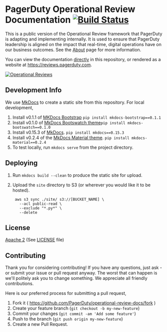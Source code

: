 # PagerDuty Operational Review Documentation [![Build Status](https://circleci.com/gh/PagerDuty/operational-review-docs/tree/master.svg?style=svg)](https://circleci.com/gh/PagerDuty/operational-review-docs)
This is a public version of the Operational Review framework that PagerDuty is adapting and implementing internally. It is used to ensure that PagerDuty leadership is aligned on the impact that real-time, digital operations have on our business outcomes. See the [About](/docs/about.md) page for more information.

You can view the documentation [directly](/docs/index.md) in this repository, or rendered as a website at https://reviews.pagerduty.com.

[![Operational Reviews](screenshot.png)](https://reviews.pagerduty.com)

## Development Info
We use [MkDocs](http://www.mkdocs.org/) to create a static site from this repository. For local development,

1. Install v0.1.1 of [MKDocs Bootstrap](https://github.com/mkdocs/mkdocs-bootstrap) `pip install mkdocs-bootstrap==0.1.1`
1. Install v0.1.0 of [MkDocs Bootswatch theme](https://github.com/mkdocs/mkdocs-bootswatch)`pip install mkdocs-bootswatch==0.1.0`
1. Install v0.15.3 of [MkDocs](http://www.mkdocs.org/#installation). `pip install mkdocs==0.15.3`
1. Install v0.2.4 of the [MkDocs Material theme](https://github.com/squidfunk/mkdocs-material). `pip install mkdocs-material==0.2.4`
1. To test locally, run `mkdocs serve` from the project directory.

## Deploying
1. Run `mkdocs build --clean` to produce the static site for upload.
1. Upload the `site` directory to S3 (or wherever you would like it to be hosted).

        aws s3 sync ./site/ s3://[BUCKET_NAME] \
          --acl public-read \
          --exclude "*.py*" \
          --delete

## License
[Apache 2](http://www.apache.org/licenses/LICENSE-2.0) (See [LICENSE](LICENSE) file)

## Contributing
Thank you for considering contributing! If you have any questions, just ask - or submit your issue or pull request anyway. The worst that can happen is we'll politely ask you to change something. We appreciate all friendly contributions.

Here is our preferred process for submitting a pull request,

1. Fork it ( https://github.com/PagerDuty/operational-review-docs/fork )
1. Create your feature branch (`git checkout -b my-new-feature`)
1. Commit your changes (`git commit -am 'Add some feature'`)
1. Push to the branch (`git push origin my-new-feature`)
1. Create a new Pull Request.
 
